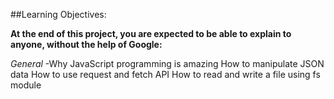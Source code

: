 ##Learning Objectives:

**At the end of this project, you are expected to be able to explain to anyone, without the help of Google:**

_General_
-Why JavaScript programming is amazing
How to manipulate JSON data
How to use request and fetch API
How to read and write a file using fs module
